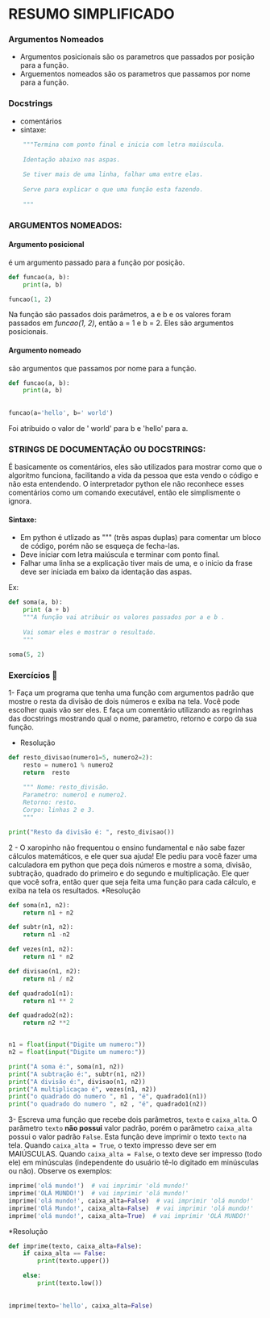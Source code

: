 # RESUMO SIMPLIFICADO


### Argumentos Nomeados

* Argumentos posicionais são os parametros que passados por posição para a função.
* Arguementos nomeados são os parametros que passamos por nome para a função.


### Docstrings
* comentários
* sintaxe:
~~~~python
	"""Termina com ponto final e inicia com letra maiúscula.
	
	Identação abaixo nas aspas.
	
	Se tiver mais de uma linha, falhar uma entre elas.
	
	Serve para explicar o que uma função esta fazendo. 
	
	"""

~~~~



### ARGUMENTOS NOMEADOS:

#### Argumento posicional
é um argumento passado para a função por posição. 
~~~~python
def funcao(a, b):
	print(a, b)

funcao(1, 2)
~~~~
Na função são passados dois parâmetros, a e b e os valores foram passados em *funcao(1, 2)*, então a = 1 e b = 2. Eles são argumentos posicionais.

#### Argumento nomeado 
são argumentos que passamos por nome para a função. 
~~~~python
def funcao(a, b):
	print(a, b)
	
	
funcao(a='hello', b=' world') 
~~~~
Foi atribuido o valor de ' world' para b e 'hello' para a.
 
### STRINGS DE DOCUMENTAÇÃO OU DOCSTRINGS:

É basicamente os comentários, eles são utilizados para mostrar como que o algoritmo funciona, facilitando a vida da pessoa que esta vendo o código e não esta entendendo.
O interpretador python ele não reconhece esses comentários como um comando executável, então ele simplismente o ignora.  

#### Sintaxe:

* Em python é utlizado as """ (três aspas duplas) para comentar um bloco de código, porém não se esqueça de fecha-las. 
* Deve iniciar com letra maiúscula e terminar com ponto final.
* Falhar uma linha se a explicação tiver mais de uma, e o inicio da frase deve ser iniciada em baixo da identação das aspas. 

Ex:
~~~~python
def soma(a, b):
    print (a + b)
    """A função vai atribuir os valores passados por a e b .
       
    Vai somar eles e mostrar o resultado.
    """

soma(5, 2) 
~~~~

### Exercícios 👾
1- Faça um programa que tenha uma função com argumentos padrão que mostre o resta da divisão de dois números e exiba na tela.
Você pode escolher quais vão ser eles. E faça um comentário utilizando as regrinhas das docstrings mostrando qual o nome, parametro, retorno e corpo da sua função.  
* Resolução
~~~~python
def resto_divisao(numero1=5, numero2=2):
	resto = numero1 % numero2
	return  resto
	
	""" Nome: resto_divisão.
	Parametro: numero1 e numero2.
	Retorno: resto.
	Corpo: linhas 2 e 3.
	"""

print("Resto da divisão é: ", resto_divisao())
~~~~

2 - O xaropinho não frequentou o ensino fundamental e não sabe fazer cálculos matemáticos, e ele quer sua ajuda! Ele pediu para você fazer uma calculadora em python que peça dois números e mostre a soma, divisão, subtração, quadrado do primeiro e do segundo e multiplicação. Ele quer que você sofra, então quer que seja feita uma função para cada cálculo, e exiba na tela os resultados. 
*Resolução
~~~~python
def soma(n1, n2):
	return n1 + n2

def subtr(n1, n2):
	return n1 -n2

def vezes(n1, n2):
	return n1 * n2

def divisao(n1, n2):
	return n1 / n2

def quadrado1(n1):
	return n1 ** 2

def quadrado2(n2):
	return n2 **2


n1 = float(input("Digite um numero:"))
n2 = float(input("Digite um numero:"))

print("A soma é:", soma(n1, n2))
print("A subtração é:", subtr(n1, n2))
print("A divisão é:", divisao(n1, n2))
print("A multiplicaçao é", vezes(n1, n2))
print("o quadrado do numero ", n1 , "é", quadrado1(n1))
print("o quadrado do numero ", n2 , "é", quadrado1(n2))
~~~~

3- Escreva uma função que recebe dois parâmetros, `texto` e `caixa_alta`. O parâmetro `texto` **não possui** valor padrão, porém o parâmetro `caixa_alta` possui o valor padrão `False`. Esta função deve imprimir o texto `texto` na tela. Quando `caixa_alta = True`, o texto impresso deve ser em MAIÚSCULAS. Quando `caixa_alta = False`, o texto deve ser impresso (todo ele) em minúsculas (independente do usuário tê-lo digitado em minúsculas ou não). Observe os exemplos:

```python
imprime('olá mundo!')  # vai imprimir 'olá mundo!'
imprime('OLÁ MUNDO!')  # vai imprimir 'olá mundo!'
imprime('olá mundo!', caixa_alta=False)  # vai imprimir 'olá mundo!'
imprime('Olá Mundo!', caixa_alta=False)  # vai imprimir 'olá mundo!'
imprime('olá mundo!', caixa_alta=True)  # vai imprimir 'OLÁ MUNDO!'
```
*Resolução
```python
def imprime(texto, caixa_alta=False):
	if caixa_alta == False:
		print(texto.upper())

	else:
		print(texto.low())
	
	
imprime(texto='hello', caixa_alta=False)
```
